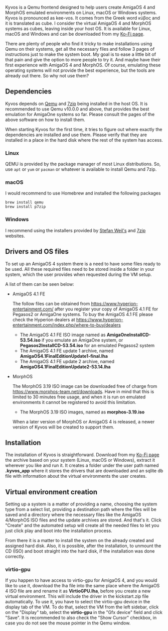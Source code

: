 Kyvos is a Qemu frontend designed to help users create AmigaOS 4 and MorphOS emulated environments on Linux, macOS or Windows systems. Kyvos is pronounced as kee-vos. It comes from the Greek word κύβος and it is translated as cube. I consider the virtual AmigaOS 4 and MorphOS systems as cubes, leaving inside your host OS. It is available for Linux, macOS and Windows and can be downloaded from my [Ko-Fi page](https://ko-fi.com/walkero).

There are plenty of people who find it tricky to make installations using Qemu on their systems, get all the necessary files and follow 3 pages of instructions just to make the system boot. My goal is to ease a little bit of that pain and give the option to more people to try it. And maybe have their first experience with AmigaOS 4 and MorphOS. Of course, emulating these operating systems will not provide the best experience, but the tools are already out there. So why not use them?

## Dependencies

Kyvos depends on [Qemu](https://www.qemu.org/) and [7zip](https://www.7-zip.org/) being installed in the host OS. It is recommended to use Qemu v10.0.0 and above, that provides the best emulation for AmigaOne systems so far. Please consult the pages of the above software on how to install them.

When starting Kyvos for the first time, it tries to figure out where exactly the dependencies are installed and use them. Please verify that they are installed in a place in the hard disk where the rest of the system has access.

### Linux

QEMU is provided by the package manager of most Linux distributions. So, use `apt` or `yum` or `pacman` or whatever is available to install Qemu and 7zip.

### macOS

I would recommend to use Homebrew and installed the following packages

```
brew install qemu
brew install p7zip
```

### Windows

I recommend using the installers provided by [Stefan Weil's](https://qemu.weilnetz.de/w64/) and [7zip](https://www.7-zip.org/) websites.

## Drivers and OS files

To set up an AmigaOS 4 system there is a need to have some files ready to be used. All these required files need to be stored inside a folder in your system, which the user provides when requested during the VM setup.

A list of them can be seen below:

- AmigaOS 4.1 FE
  
  The follow files can be obtained from https://www.hyperion-entertainment.com/ after you register your copy of AmigaOS 4.1 FE for Pegasos2 or AmigaOne systems. To buy the AmigaOS 4.1 FE please check the Hyperion dealers at https://www.hyperion-entertainment.com/index.php/where-to-buy/dealers
  - The AmigaOS 4.1 FE ISO image named as **AmigaOneInstallCD-53.54.iso** if you emulate an AmigaOne system, or **Pegasos2InstallCD-53.54.iso** for an emulated Pegasos2 system
  - The AmigaOS 4.1 FE update 1 archive, named **AmigaOS4.1FinalEditionUpdate1-final.lha**
  - The AmigaOS 4.1 FE update 2 archive, named **AmigaOS4.1FinalEditionUpdate2-53.14.lha**
- MorphOS

  The MorphOS 3.19 ISO image can be downloaded free of charge from https://www.morphos-team.net/downloads. Have in mind that this is limited to 30 minutes free usage, and when it is run on emulated environments it cannot be registered to avoid this limitation. 
  - The MorphOS 3.19 ISO images, named as **morphos-3.19.iso**
 
  When a later version of MorphOS or AmigaOS 4 is released, a newer version of Kyvos will be created to support them.
 
## Installation

The installation of Kyvos is straightforward. Download from my [Ko-Fi page](https://ko-fi.com/walkero) the archive based on your system (Linux, macOS or Windows), extract it wherever you like and run it. It creates a folder under the user path named **.kyvos_app** where it stores the drivers that are downloaded and an sqlite db file with information about the virtual environments the user creates.

## Virtual environment creation

Setting up a system is a matter of providing a name, choosing the system type from a select list, providing a destination path where the files will be saved and a directory where the necessary files like the AmigaOS 4/MorphOS ISO files and the update archives are stored. And that's it. Click "Create" and the automated setup will create all the needed files to let you just click play and boot into the installation process.

From there it is a matter to install the system on the already created and assigned hard disk. Also, it is possible, after the installation, to unmount the CD (ISO) and boot straight into the hard disk, if the installation was done correctly.

### virtio-gpu

If you happen to have access to virtio-gpu for AmigaOS 4, and you would like to use it, download the lha file into the same place where the AmigaOS 4 ISO file are and rename it as **VirtioGPU.lha**, before you create a new virtual environment. This will include the driver in the kickstart.zip file automatically. To use it, you have to select the virtio-gpu device in the display tab of the VM. To do that, select the VM from the left sidebar, click on the "Display" tab, select the **virtio-gpu** in the "Gfx device" field and click "Save". It is recommended to also check the "Show Cursor" checkbox, in case you do not see the mouse pointer in the Qemu window.
